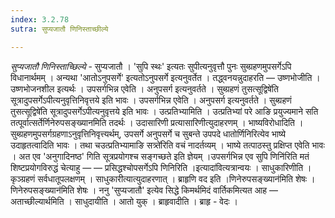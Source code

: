 ```yaml
---
index: 3.2.78
sutra: सुप्यजातौ णिनिस्ताच्छील्ये

---
```

_सुप्यजातौ णिनिस्ताच्छिल्ये_ - सुप्यजातौ । 'सुपि स्थः' इत्यतः सुपीत्यनुवृत्तौ पुनः सुब्ग्रहणमुपसर्गेऽपि विधानार्थमम् । अन्यथा 'आतोऽनुपसर्गे' इत्यतोऽनुपसर्गे इत्यनुवर्तेत । तद्ध्वनयन्नुदाहरति —  उष्णभोजीति । उष्णभोजनशील इत्यर्थः । उपसर्गभिन्न एवेति । अनुपसर्ग इत्यनुवर्तते । सुब्ग्रहणं तुसत्सूद्विषे॑ति सूत्रादुपसर्गेऽपीत्यनुवृत्तिनिवृत्तये इति भावः । उपसर्गभिन्न एवेति । अनुपसर्ग इत्यनुवर्तते । सुब्ग्रहणं तुसत्सूद्विषे॑ति सूत्रादुपसर्गेऽपीत्यनुवृत्तये इति भावः । उत्प्रतिभ्यामिति । उत्प्रतिभ्यां परे आङि प्रयुज्यमाने सति तत्पूर्वात्सर्तेर्णिनेरुपसङ्ख्यानमिति तदर्थः । उदासारिणी प्रत्यासारिणीत्युदाहरणम् । भाष्यविरोधादिति । सुब्ग्रहणमुपसर्गग्रहणाऽनुवृत्तिनिवृत्त्यर्थम्, उपसर्गे अनुपसर्गे च सुबन्ते उपपदे धातोर्णिनिरित्येव भाष्ये उदाहृतत्वादिति भावः । तथा चउत्प्रतिभ्यामाङि सत्र्ते॑रिति वचं नादर्तव्यम् । भाष्ये तत्पाठस्तु प्रक्षिप्त एवेति भावः । अत एव 'अनुगादिनष्ठ' गिति सूत्रप्रयोगश्च सङ्गच्छते इति ज्ञेयम् ।उपसर्गभिन्न एव सुपि णिनि॑रिति मतं शिष्टप्रयोगविरुद्धं चेत्याहु —  —  प्रसिद्धश्चोपसर्गेऽपि णिनिरिति ।इत्यादा॑वित्यत्रान्वयः । साधुकारिणीति । कृञ्ग्रहणं सर्वधातूपलक्षणम् । साधुकारीत्यात्युदाहरणात् । ब्राहृणि वद इति ।णिनेरुपसङ्ख्यान॑मिति शेषः ।णिनेरुपसङ्ख्यान॑मिति शेषः । ननु 'सुप्यजातौ' इत्येव सिद्धे किमर्थमिदं वार्तिकमित्यत आह —  अताच्छील्यार्थमिति । साधुदायीति । आतो युक् । ब्राहृवादीति । ब्राहृ - वेदः ।